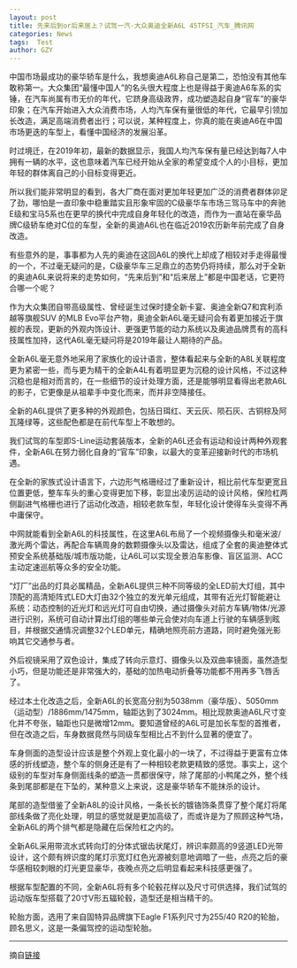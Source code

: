 ```yaml
---
layout: post
title: 先来后到or后来居上？试驾一汽-大众奥迪全新A6L 45TFSI_汽车_腾讯网
categories: News
tags:  Test
author: GZY
---
```


中国市场最成功的豪华轿车是什么，我想奥迪A6L称自己是第二，恐怕没有其他车敢称第一。大众集团“最懂中国人”的名头很大程度上也是得益于奥迪A6车系的实锤，在汽车尚属有市无价的年代，它跻身高级政界，成功塑造起自身“官车”的豪华印象；在汽车开始进入大众消费市场，人均汽车保有量很低的年代，它最早引领加长改造，满足高端消费者出行；可以说，某种程度上，你真的能在奥迪A6在中国市场更迭的车型上，看懂中国经济的发展沿革。

时过境迁，在2019年初，最新的数据显示，我国人均汽车保有量已经达到每7人中拥有一辆的水平，这也意味着汽车已经开始从全家的希望变成个人的小目标，更加年轻的群体离自己的小目标变得更近。

所以我们能非常明显的看到，各大厂商在面对更加年轻更加广泛的消费者群体卯足了劲，哪怕是一直印象中稳重踏实且形象牢固的C级豪华车市场三驾马车中的奔驰E级和宝马5系也在更早的换代中完成自身年轻化的改造，而作为一直站在豪华品牌C级轿车绝对C位的车型，全新的奥迪A6L也在临近2019农历新年前完成了自身改造。

有些意外的是，事事都为人先的奥迪在这回A6L的换代上却成了相较对手走得最慢的一个，不过毫无疑问的是，C级豪华车三足鼎立的态势仍将持续，那么对于全新的奥迪A6L来说将来的走势如何，“先来后到”和“后来居上”都是中国老话，它更符合哪一个呢？

作为大众集团自带高级属性、曾经诞生过保时捷全新卡宴、奥迪全新Q7和宾利添越等旗舰SUV 的MLB Evo平台产物，奥迪全新A6L毫无疑问会有着更加接近于旗舰的表现，更新的外观内饰设计、更强更节能的动力系统以及奥迪品牌贯有的高科技属性加持，这代A6L毫无疑问将是2019年最让人期待的产品。

全新A6L毫无意外地采用了家族化的设计语言，整体看起来与全新的A8L关联程度更为紧密一些，而与更为精干的全新A4L有着明显更为沉稳的设计风格，不过这种沉稳也是相对而言的，在一些细节的设计处理方面，还是能够明显看得出老款A6L的影子，它更像是从祖辈手中变化而来，而并非空降接任。

全新的A6L提供了更多种的外观颜色，包括日珥红、天云灰、陨石灰、古铜棕及阿瓦隆绿等，这些配色都是在前代车型上不敢想的。

我们试驾的车型即S-Line运动套装版本，全新的A6L还会有运动和设计两种外观套件，全新A6L在努力弱化自身的“官车”印象，以最大的变革迎接新时代的市场机遇。

在全新的家族式设计语言下，六边形气格珊经过了重新设计，相比前代车型更宽且位置更低，整车车头的重心变得更加下移，彰显出凌厉运动的设计风格，保险杠两侧副进气格栅也进行了运动化改造，相较老款车型，年轻化设计使得车头变得不再中庸保守。

中网就能看到全新A6L的科技属性，在这里A6L布局了一个视频摄像头和毫米波/激光两个雷达，再配合车辆周身的数颗摄像头以及雷达，组成了全套的奥迪整体式预安全系统基础版/城市版功能，让A6L可以实现全景泊车影像、盲区监测、ACC主动定速巡航等众多的安全功能。

“灯厂”出品的灯具必属精品，全新A6L提供三种不同等级的全LED前大灯组，其中顶配的高清矩阵式LED大灯由32个独立的发光单元组成，其带有近光灯智能避让系统：动态控制的近光灯和远光灯可自由切换，通过摄像头对前方车辆/物体/光源进行识别，系统可自动计算出灯组的哪些单元会使对向车道上行驶的车辆感到眩目，并根据交通情况调整32个LED单元，精确地照亮前方道路，同时避免强光影响其它交通参与者。

外后视镜采用了双色设计，集成了转向示意灯、摄像头以及双曲率镜面，虽然造型小巧，但是功能还是非常强大的，基础的加热电动折叠等功能都不用再多飞唇舌了。

经过本土化改造之后，全新A6L的长宽高分别为5038mm（豪华版）、5050mm（运动型）/1886mm/1475mm，轴距达到了3024mm。相比现款奥迪A6L尺寸变化并不夸张，轴距也只是微增12mm。要知道曾经的A6L可是加长车型的首推者，但在改造之后，车身数据竟然与同级车型相比占不到什么显著的便宜了。

车身侧面的造型设计应该是整个外观上变化最小的一块了，不过得益于更富有立体感的折线塑造，整个车的侧身还是有了一种相较老款更精致的感觉。事实上，这个级别的车型对车身侧面线条的塑造一贯都很保守，除了尾部的小鸭尾之外，整个线条到尾部都是在下坠的，某种意义上来说，这是豪华轿车不能抹杀的设计。

尾部的造型借鉴了全新A8L的设计风格，一条长长的镀铬饰条贯穿了整个尾灯将尾部线条做了亮化处理，明显的感觉就是更加高级了，而或许是为了照顾这种气场，全新A6L的两个排气都是隐藏在后保险杠之内的。

全新A6L采用带流水式转向灯的分体式锯齿状尾灯，辨识率颇高的9竖道LED光带设计，这个颇有辨识度的尾灯示宽灯红色光源被刻意地调暗了一些，点亮之后的豪华感相较刺眼的灯光更显豪华，夜晚点亮之后明显看起来科技感更强了。

根据车型配置的不同，全新A6L将有多个轮毂花样以及尺寸可供选择，我们试驾的运动版车型搭载了20寸V形五辐轮毂，造型还是相当精干的。

轮胎方面，选用了来自固特异品牌旗下Eagle F1系列尺寸为255/40 R20的轮胎，顾名思义，这是一条偏驾控的运动型轮胎。

*****

摘自[链接](http://auto.qq.com/a/20190117/001217.htm)